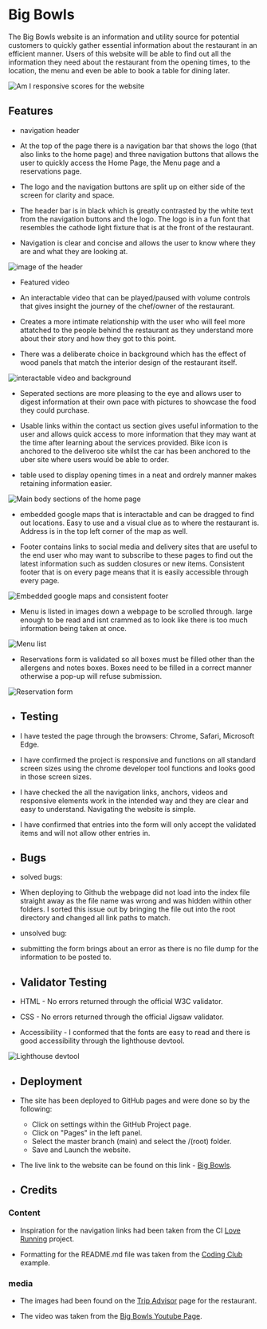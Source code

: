 # **Big Bowls**

The Big Bowls website is an information and utility source for potential customers to quickly gather essential information about the restaurant in an efficient manner.
Users of this website will be able to find out all the information they need about the restaurant from the opening times, to the location, the menu and even be able to book a table for dining later.

![Am I responsive scores for the website](README-img/AmIResponsive.jpg)

## Features

- navigation header

* At the top of the page there is a navigation bar that shows the logo (that also links to the home page) and three navigation buttons that allows the user to quickly access the Home Page, the Menu page and a reservations page.
* The logo and the navigation buttons are split up on either side of the screen for clarity and space.

* The header bar is in black which is greatly contrasted by the white text from the navigation buttons and the logo. The logo is in a fun font that resembles the cathode light fixture that is at the front of the restaurant.

* Navigation is clear and concise and allows the user to know where they are and what they are looking at.

![image of the header](README-img/header.png)

- Featured video

- An interactable video that can be played/paused with volume controls that gives insight the journey of the chef/owner of the restaurant.

- Creates a more intimate relationship with the user who will feel more attatched to the people behind the restaurant as they understand more about their story and how they got to this point.

- There was a deliberate choice in background which has the effect of wood panels that match the interior design of the restaurant itself.

![interactable video and background](README-img/video.png)

- Seperated sections are more pleasing to the eye and allows user to digest information at their own pace with pictures to showcase the food they could purchase.

- Usable links within the contact us section gives useful information to the user and allows quick access to more information that they may want at the time after learning about the services provided. Bike icon is anchored to the deliveroo site whilst the car has been anchored to the uber site where users would be able to order.

- table used to display opening times in a neat and ordrely manner makes retaining information easier.

![Main body sections of the home page](README-img/sections.png)

- embedded google maps that is interactable and can be dragged to find out locations. Easy to use and a visual clue as to where the restaurant is. Address is in the top left corner of the map as well.

- Footer contains links to social media and delivery sites that are useful to the end user who may want to subscribe to these pages to find out the latest information such as sudden closures or new items. Consistent footer that is on every page means that it is easily accessible through every page.

![Embedded google maps and consistent footer](README-img/map.png)

- Menu is listed in images down a webpage to be scrolled through. large enough to be read and isnt crammed as to look like there is too much information being taken at once.

![Menu list](README-img/menu-list.png)

- Reservations form is validated so all boxes must be filled other than the allergens and notes boxes. Boxes need to be filled in a correct manner otherwise a pop-up will refuse submission.

![Reservation form](README-img/form.png)

- ## Testing

- I have tested the page through the browsers: Chrome, Safari, Microsoft Edge.

- I have confirmed the project is responsive and functions on all standard screen sizes using the chrome developer tool functions and looks good in those screen sizes.

- I have checked the all the navigation links, anchors, videos and responsive elements work in the intended way and they are clear and easy to understand. Navigating the website is simple.

- I have confirmed that entries into the form will only accept the validated items and will not allow other entries in.

- ## Bugs

- solved bugs:
- When deploying to Github the webpage did not load into the index file straight away as the file name was wrong and was hidden within other folders. I sorted this issue out by bringing the file out into the root directory and changed all link paths to match.

- unsolved bug:
- submitting the form brings about an error as there is no file dump for the information to be posted to.

- ## Validator Testing

- HTML - No errors returned through the official W3C validator.

- CSS - No errors returned through the official Jigsaw validator.

- Accessibility - I conformed that the fonts are easy to read and there is good accessibility through the lighthouse devtool.

![Lighthouse devtool](README-img/lighthouse.png)

- ## Deployment

- The site has been deployed to GitHub pages and were done so by the following:

  - Click on settings within the GitHub Project page.
  - Click on "Pages" in the left panel.
  - Select the master branch (main) and select the /(root) folder.
  - Save and Launch the website.

- The live link to the website can be found on this link - [Big Bowls](https://jteo99.github.io/First_Project/).

- ## Credits

### Content

- Inspiration for the navigation links had been taken from the CI [Love Running](https://learn.codeinstitute.net/courses/course-v1:CodeInstitute+LR101+2021_T1/courseware/4a07c57382724cfda5834497317f24d5/637be1a2e3b84b25aa33f3ab4d98603c/?child=first) project.

- Formatting for the README.md file was taken from the [Coding Club](https://learn.codeinstitute.net/courses/course-v1:CodeInstitute+CSSE_PAGPPF+2021_Q2/courseware/66cf361c769a41d496f5001fae6f9be7/3b5cd5dc8313462aa5975a3c9b9a1a3c/) example.

### media

- The images had been found on the [Trip Advisor](https://www.tripadvisor.co.uk/Restaurant_Review-g186338-d15011394-Reviews-Big_Bowls-London_England.html) page for the restaurant.

- The video was taken from the [Big Bowls Youtube Page](https://www.youtube.com/@bigbowls3078).
